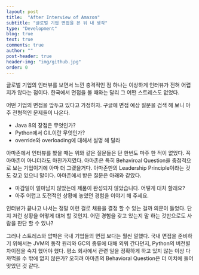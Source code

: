 ```yaml
---
layout: post
title:  "After Interview of Amazon"
subtitle: "글로벌 기업 면접을 본 뒤 내 생각"
type: "Development"
blog: true
text: true
comments: true
author: ""
post-header: true
header-img: "img/github.jpg"
order: 0
---
```


글로벌 기업의 인터뷰를 보면서 느낀 충격적인 점 하나는 이상하게 인터뷰가 전혀 어렵지가 않다는 점이다. 한국에서 면접을 볼 때와는 달리 그 어떤 스트레스도 없었다. 

어떤 기업의 면접을 앞두고 있다고 가정하자. 구글에 면접 예상 질문을 검색 해 보니 아주 전형적인 문제들이 나온다.


- Java 8의 장점은 무엇인가?
- Python에서 GIL이란 무엇인가?
- override와 overloading에 대해서 설명 해 달라


아마존에서 인터뷰를 봤을 때는 위와 같은 질문들은 단 한번도 마주 한 적이 없었다. 꼭 아마존이 아니더라도 마찬가지였다. 아마존은 특히 Behaviroal Question을 중점적으로 보는 기업이기에 아마 더 그랬을거다. 아마존만의 Leadership Principle이라는 것도 갖고 있으니 말이다. 아마존에서 받은 질문은 아래와 같았다.


- 마감일이 얼마남지 않았는데 제품이 완성되지 않았습니다. 어떻게 대처 할래요?
- 아주 어렵고 도전적인 상황에 놓였던 경험을 이야기 해 주세요.


인터뷰가 끝나고 나서는 정말 이런 걸로 채용을 결정 할 수 있는 걸까 의문이 들었다. 단지 저런 상황을 어떻게 대처 할 것인지. 어떤 경험을 갖고 있는지 말 하는 것만으로도 사람을 판단 할 수 있나? 

그러나 스트레스와 압박은 국내 기업들의 면접 보다는 훨씬 덜했다. 국내 면접을 준비하기 위해서는 JVM의 동작 원리와 GC의 종류에 대해 외워 간다던지, Python의 버전별 차이점을 숙지 했어야 했다. 평소 회사에서 관련 일을 정확하게 하고 있지 않는 이상 다 까먹을 수 밖에 없지 않은가? 오히려 아마존의 Behavioral Question은 더 이치에 들어 맞았던 것 같다.